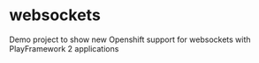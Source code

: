 websockets
==========

Demo project to show new Openshift support for websockets with PlayFramework 2 applications